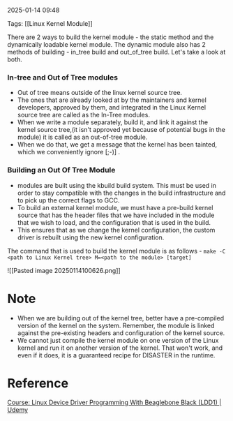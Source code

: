 2025-01-14 09:48

Tags: [[Linux Kernel Module]]

There are 2 ways to build the kernel module - the static method and the dynamically loadable kernel module. The dynamic module also has 2 methods of building - in_tree build and out_of_tree build.
Let's take a look at both.

### In-tree and Out of Tree modules
 - Out of tree means outside of the linux kernel source tree. 
 - The ones that are already looked at by the maintainers and kernel developers, approved by them, and integrated in the Linux Kernel source tree are called as the In-Tree modules.
 - When we write a module separately, build it, and link it against the kernel source tree,(it isn't approved yet because of potential bugs in the module) it is called as an out-of-tree module.
 - When we do that, we get a message that the kernel has been tainted, which we conveniently ignore [;-)] . 
### Building an Out Of Tree Module
 - modules are built using the kbuild build system. This must be used in order to stay compatible with the changes in the build infrastructure and to pick up the correct flags to GCC.
 - To build an external kernel module, we must have a pre-build kernel source that has the header files that we have included in the module that we wish to load, and the configuration that is used in the build. 
 - This ensures that as we change the kernel configuration, the custom driver is rebuilt using the new kernel configuration. 

The command that is used to build the kernel module is as follows - `make -C <path to Linux Kernel tree> M=<path to the module> [target] `

![[Pasted image 20250114100626.png]]

# Note

 - When we are building out of the kernel tree, better have a pre-compiled version of the kernel on the system. Remember, the module is linked against the pre-existing headers and configuration of the kernel source. 
 - We cannot just compile the kernel module on one version of the Linux kernel and run it on another version of the kernel. That won't work, and even if it does, it is a guaranteed recipe for DISASTER in the runtime. 

# Reference

[Course: Linux Device Driver Programming With Beaglebone Black (LDD1) | Udemy](https://www.udemy.com/course/linux-device-driver-programming-using-beaglebone-black/learn/lecture/21622430?start=405#reviews)
